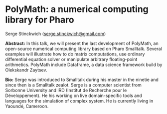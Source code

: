 # PolyMath: a numerical computing library for Pharo


Serge Stinckwich (serge.stinckwich@gmail.com)

**Abstract:**
In this talk, we will present ​the last development of ​​PolyMath, an open-source numerical computing library based on Pharo Smalltalk.
Several examples will illustrate how to do matrix computations, use ordinary differential equation solver or manipulate arbitrary floating-point arithmetics. ​PolyMath include Dataframe, a data science framework build by Olekskandr Zaytsev.

**Bio:**
Serge was introduced to Smalltalk during his master in ​the ninetie and since
then is a Smalltalk zealot.​ Serge is ​a computer scientist from Sorbonne University and IRD (Institut de Recherche pour le Développement). He his working on live domain-specific tools and languages for the simulation of complex system. He is currently living in Yaoundé, Cameroon.​
